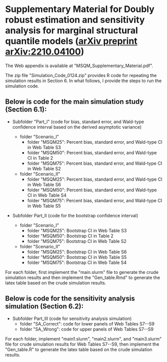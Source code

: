 # Supplementary Material for Doubly robust estimation and sensitivity analysis for marginal structural quantile models ([arXiv preprint arXiv:2210.04100](https://arxiv.org/abs/2210.04100))

The Web appendix is available at "MSQM_Supplementary_Material.pdf".

The zip file "Simulation_Code_0124.zip" provides R code for repeating the simulation results in Section 6. In what follows, I provide the steps to run the simulation code.

## Below is code for the main simulation study (Section 6.1):

* Subfolder "Part_I" (code for bias, standard error, and Wald-type confidence interval based on the derived asymptotic variance)
  * folder "Scenario_I"
    * folder "MSQM25": Percent bias, standard error, and Wald-type CI in Web Table S3
    * folder "MSQM50": Percent bias, standard error, and Wald-type CI in Table 2
    * folder "MSQM75": Percent bias, standard error, and Wald-type CI in Web Table S2
  * folder "Scenario_II"
    * folder "MSQM25": Percent bias, standard error, and Wald-type CI in Web Table S6
    * folder "MSQM50": Percent bias, standard error, and Wald-type CI in Web Table S4
    * folder "MSQM75": Percent bias, standard error, and Wald-type CI in Web Table S5

* Subfolder Part_II (code for the bootstrap confidence interval)
  * folder "Scenario_I"
    * folder "MSQM25": Bootstrap CI in Web Table S3
    * folder "MSQM50": Bootstrap CI in Table 2
    * folder "MSQM75": Bootstrap CI in Web Table S2
  * folder "Scenario_II"
    * folder "MSQM25": Bootstrap CI in Web Table S6
    * folder "MSQM50": Bootstrap CI in Web Table S5
    * folder "MSQM75": Bootstrap CI in Web Table S4


For each folder, first implement the "main.slurm" file to generate the crude simulation results and then implement the "Gen_table.Rmd" to generate the latex table based on the crude simulation results.

## Below is code for the sensitivity analysis simulation (Section 6.2):

* Subfolder Part_III (code for sensitivity analysis simulation)
  * folder "SA_Correct": code for lower panels of Web Tables S7--S9
  * folder "SA_Wrong": code for upper panels of Web Tables S7--S9

For each folder, implement "main1.slurm", "main2.slurm", and "main3.slurm" file for crude simulation results for Web Tables S7--S9, then implement the "Gen_table.R" to generate the latex table based on the crude simulation results.
